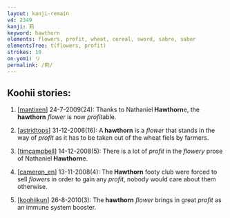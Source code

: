 ```yaml
---
layout: kanji-remain
v4: 2349
kanji: 莉
keyword: hawthorn
elements: flowers, profit, wheat, cereal, sword, sabre, saber
elementsTree: t(flowers, profit)
strokes: 10
on-yomi: リ
permalink: /莉/
---
```


## Koohii stories: 

1) [<a href="http://kanji.koohii.com/profile/mantixen">mantixen</a>] 24-7-2009(24): Thanks to Nathaniel<strong> Hawthorn</strong>e, the<strong> hawthorn</strong> <em>flower</em> is now <em>profit</em>able.

2) [<a href="http://kanji.koohii.com/profile/astridtops">astridtops</a>] 31-12-2006(16): A<strong> hawthorn</strong> is a <em>flower</em> that stands in the way of <em>profit</em> as it has to be taken out of the wheat fiels by farmers.

3) [<a href="http://kanji.koohii.com/profile/timcampbell">timcampbell</a>] 14-12-2008(5): There is a lot of <em>profit</em> in the <em>flowery</em> prose of Nathaniel<strong> Hawthorn</strong>e.

4) [<a href="http://kanji.koohii.com/profile/cameron_en">cameron_en</a>] 13-11-2008(4): The<strong> Hawthorn</strong> footy club were forced to sell <em>flowers</em> in order to gain any <em>profit</em>, nobody would care about them otherwise.

5) [<a href="http://kanji.koohii.com/profile/koohiikun">koohiikun</a>] 26-8-2010(3): The<strong> hawthorn</strong> <em>flower</em> brings in great <em>profit</em> as an immune system booster.

